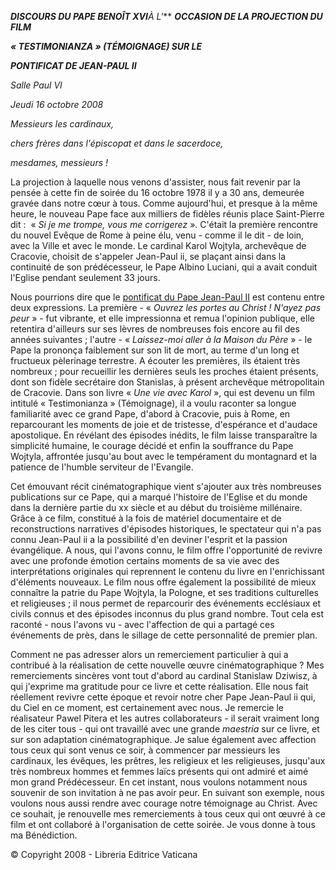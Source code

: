 ***DISCOURS DU PAPE BENOÎT XVI**À L'*** ***OCCASION DE LA PROJECTION DU FILM***

***« TESTIMONIANZA » (TÉMOIGNAGE) SUR LE***

***PONTIFICAT DE JEAN-PAUL II***

*Salle Paul* *VI*

*Jeudi 16 octobre 2008*

*Messieurs les cardinaux,*

*chers frères dans l'épiscopat et dans le sacerdoce,*

*mesdames, messieurs !*

La projection à laquelle nous venons d'assister, nous fait revenir par la pensée à cette fin de soirée du 16 octobre 1978 il y a 30 ans, demeurée gravée dans notre cœur à tous. Comme aujourd'hui, et presque à la même heure, le nouveau Pape face aux milliers de fidèles réunis place Saint-Pierre dit :  « *Si je me trompe, vous me corrigerez* ». C'était la première rencontre du nouvel Evêque de Rome à peine élu, venu - comme il le dit - de loin, avec la Ville et avec le monde. Le cardinal Karol Wojtyla, archevêque de Cracovie, choisit de s'appeler Jean-Paul ii, se plaçant ainsi dans la continuité de son prédécesseur, le Pape Albino Luciani, qui a avait conduit l'Eglise pendant seulement 33 jours.

Nous pourrions dire que le [pontificat du Pape Jean-Paul II](http://www.vatican.va/holy_father/special_features/hf_jp_ii_xxv_fr.htm) est contenu entre deux expressions. La première - « *Ouvrez les portes au Christ ! N'ayez pas peur* » - fut vibrante, et elle impressionna et remua l'opinion publique, elle retentira d'ailleurs sur ses lèvres de nombreuses fois encore au fil des années suivantes ; l'autre - « *Laissez-moi aller à la Maison du Père* » - le Pape la prononça faiblement sur son lit de mort, au terme d'un long et fructueux pèlerinage terrestre. A écouter les premières, ils étaient très nombreux ; pour recueillir les dernières seuls les proches étaient présents, dont son fidèle secrétaire don Stanislas, à présent archevêque métropolitain de Cracovie. Dans son livre « *Une vie avec Karol* », qui est devenu un film intitulé « Testimonianza » (Témoignage), il a voulu raconter sa longue familiarité avec ce grand Pape, d'abord à Cracovie, puis à Rome, en reparcourant les moments de joie et de tristesse, d'espérance et d'audace apostolique. En révélant des épisodes inédits, le film laisse transparaître la simplicité humaine, le courage décidé et enfin la souffrance du Pape Wojtyla, affrontée jusqu'au bout avec le tempérament du montagnard et la patience de l'humble serviteur de l'Evangile.

Cet émouvant récit cinématographique vient s'ajouter aux très nombreuses publications sur ce Pape, qui a marqué l'histoire de l'Eglise et du monde dans la dernière partie du xx siècle et au début du troisième millénaire. Grâce à ce film, constitué à la fois de matériel documentaire et de reconstructions narratives d'épisodes historiques, le spectateur qui n'a pas connu Jean-Paul ii a la possibilité d'en deviner l'esprit et la passion évangélique. A nous, qui l'avons connu, le film offre l'opportunité de revivre avec une profonde émotion certains moments de sa vie avec des interprétations originales qui reprennent le contenu du livre en l'enrichissant d'éléments nouveaux. Le film nous offre également la possibilité de mieux connaître la patrie du Pape Wojtyla, la Pologne, et ses traditions culturelles et religieuses ; il nous permet de reparcourir des événements ecclésiaux et civils connus et des épisodes inconnus du plus grand nombre. Tout cela est raconté - nous l'avons vu - avec l'affection de qui a partagé ces événements de près, dans le sillage de cette personnalité de premier plan.

Comment ne pas adresser alors un remerciement particulier à qui a contribué à la réalisation de cette nouvelle œuvre cinématographique ? Mes remerciements sincères vont tout d'abord au cardinal Stanislaw Dziwisz, à qui j'exprime ma gratitude pour ce livre et cette réalisation. Elle nous fait réellement revivre cette époque et revoir notre cher Pape Jean-Paul ii qui, du Ciel en ce moment, est certainement avec nous. Je remercie le réalisateur Pawel Pitera et les autres collaborateurs - il serait vraiment long de les citer tous - qui ont travaillé avec une grande *maestria* sur ce livre, et sur son adaptation cinématographique. Je salue également avec affection tous ceux qui sont venus ce soir, à commencer par messieurs les cardinaux, les évêques, les prêtres, les religieux et les religieuses, jusqu'aux très nombreux hommes et femmes laïcs présents qui ont admiré et aimé mon grand Prédécesseur. En cet instant, nous voulons notamment nous souvenir de son invitation à ne pas avoir peur. En suivant son exemple, nous voulons nous aussi rendre avec courage notre témoignage au Christ. Avec ce souhait, je renouvelle mes remerciements à tous ceux qui ont œuvré à ce film et ont collaboré à l'organisation de cette soirée. Je vous donne à tous ma Bénédiction.

© Copyright 2008 - Libreria Editrice Vaticana